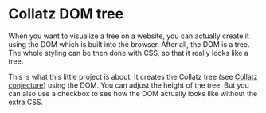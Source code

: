 # Collatz DOM tree

When you want to visualize a tree on a website, you can actually create it using the DOM which is built into the browser. After all, the DOM is a tree. The whole styling can be then done with CSS, so that it really looks like a tree.

This is what this little project is about. It creates the Collatz tree (see [Collatz conjecture](https://en.wikipedia.org/wiki/Collatz_conjecture)) using the DOM. You can adjust the height of the tree. But you can also use a checkbox to see how the DOM actually looks like without the extra CSS.